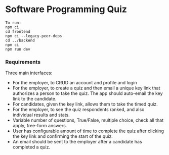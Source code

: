 # Software Programming Quiz
```
To run:
npm ci
cd frontend
npm ci --legacy-peer-deps
cd ../backend
npm ci
npm run dev
```


### Requirements
Three main interfaces:
- For the employer, to CRUD an account and profile and login
- For the employer, to create a quiz and then email a unique key link that authorizes a person to take the quiz. The app should auto-email the key link to the candidate.
- For candidates, given the key link, allows them to take the timed quiz.
- For the employer, to see the quiz respondents ranked, and also individual results and stats.
- Variable number of questions, True/False, multiple choice, check all that apply, free-form answers.
- User has configurable amount of time to complete the quiz after clicking the key link and confirming the start of the quiz.
- An email should be sent to the employer after a candidate has completed a quiz.

